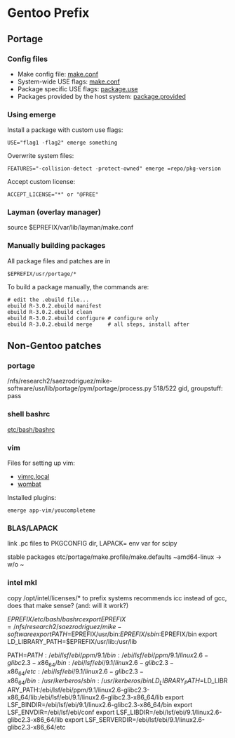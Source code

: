 Gentoo Prefix
=============

Portage
-------

### Config files

 * Make config file: [make.conf](etc/portage/make.profile/make.conf)
 * System-wide USE flags: [make.conf](etc/portage/make.profile/make.conf)
 * Package specific USE flags: [package.use](etc/portage/package.use)
 * Packages provided by the host system: [package.provided](etc/portage/package.provided)

### Using emerge

Install a package with custom use flags:

    USE="flag1 -flag2" emerge something

Overwrite system files:

    FEATURES="-collision-detect -protect-owned" emerge =repo/pkg-version

Accept custom license:

    ACCEPT_LICENSE="*" or "@FREE"

### Layman (overlay manager)

source $EPREFIX/var/lib/layman/make.conf


### Manually building packages

All package files and patches are in

    $EPREFIX/usr/portage/*

To build a package manually, the commands are:

    # edit the .ebuild file...
    ebuild R-3.0.2.ebuild manifest
    ebuild R-3.0.2.ebuild clean
    ebuild R-3.0.2.ebuild configure # configure only
    ebuild R-3.0.2.ebuild merge     # all steps, install after

Non-Gentoo patches
------------------

### portage
/nfs/research2/saezrodriguez/mike-software/usr/lib/portage/pym/portage/process.py
518/522 gid, groupstuff: pass

### shell bashrc

[etc/bash/bashrc](etc/bash/bashrc)

### vim

Files for setting up vim:

 * [vimrc.local](etc/vim/vimrc.local)
 * [wombat](usr/share/vim/vim74/colors/)

Installed plugins:

    emerge app-vim/youcompleteme

### BLAS/LAPACK
link .pc files to PKGCONFIG dir, LAPACK= env var for scipy

stable packages
etc/portage/make.profile/make.defaults
~amd64-linux -> w/o ~


### intel mkl
copy /opt/intel/licenses/* to prefix
systems recommends icc instead of gcc, does that make sense? (and: will it work?)

$EPREFIX/etc/bash/bashrc
export EPREFIX=/nfs/research2/saezrodriguez/mike-software
export PATH=$EPREFIX/usr/bin:$EPREFIX/sbin:$EPREFIX/bin
export LD_LIBRARY_PATH=$EPREFIX/usr/lib:/usr/lib

PATH=$PATH:/ebi/lsf/ebi/ppm/9.1/bin:/ebi/lsf/ebi/ppm/9.1/linux2.6-glibc2.3-x86_64/bin:/ebi/lsf/ebi/9.1/linux2.6-glibc2.3-x86_64/etc:/ebi/lsf/ebi/9.1/linux2.6-glibc2.3-x86_64/bin:/usr/kerberos/sbin:/usr/kerberos/bin
LD_LIBRARY_PATH=$LD_LIBRARY_PATH:/ebi/lsf/ebi/ppm/9.1/linux2.6-glibc2.3-x86_64/lib:/ebi/lsf/ebi/9.1/linux2.6-glibc2.3-x86_64/lib
export LSF_BINDIR=/ebi/lsf/ebi/9.1/linux2.6-glibc2.3-x86_64/bin
export LSF_ENVDIR=/ebi/lsf/ebi/conf
export LSF_LIBDIR=/ebi/lsf/ebi/9.1/linux2.6-glibc2.3-x86_64/lib
export LSF_SERVERDIR=/ebi/lsf/ebi/9.1/linux2.6-glibc2.3-x86_64/etc


